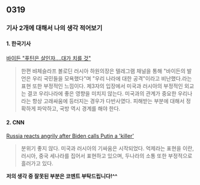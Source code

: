 ## 0319
### 기사 2개에 대해서 나의 생각 적어보기
#### 1. 한국기사
[바이든 "푸틴은 살인자....대가 치를 것"](https://view.asiae.co.kr/article/2021031808274283076)

> 한편 뱌체슬라프 볼로딘 러시아 하원의장은 텔레그램 채널을 통해 "바이든의 발언은 우리 국민들을 모욕했다"며 "우리 나라에 대한 공격"이라고 비난했다.라는 표현 또한 부정적인 느낌이다. 제3자의 입장에서 미국과 러시아의 부정적인 외교는 결코 우리나라에 좋은 영향을 미치지 않는다. 미국과의 관계가 중요한 우리나라는 항상 고래싸움에 등터지는 경우가 다반사였다. 피해받는 부분에 대해서 정확하게 파악하고, 국방 역시 경계를 해야 한다.

#### 2. CNN
[ Russia reacts angrily after Biden calls Putin a 'killer'](https://edition.cnn.com/2021/03/18/europe/biden-putin-killer-comment-russia-reaction-intl/index.html)

> 분위기 좋지 않다. 미국과 러시아의 기싸움은 시작되었다. 억제라는 표현을 이란, 러시아, 중국 세나라를 집어서 표현하고 있으며, 두나라의 소통 또한 부정적으로 흘러가고 있다.

**저의 생각 중 잘못된 부분은 코멘트 부탁드립니다!^^**